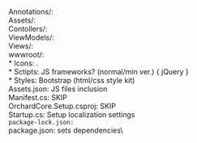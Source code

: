 Annotations/:\
Assets/:\
Contollers/:\
ViewModels/:\
Views/:\
wwwroot/:\
    * Icons\: .\
    * Sctipts\: JS frameworks? (normal/min ver.) { jQuery }\
    * Styles\: Bootstrap (html/css style kit)\
Assets.json: JS files inclusion\
Manifest.cs: SKIP\
OrchardCore.Setup.csproj: SKIP\
Startup.cs: Setup localization settings\
`package-lock.json:`\
package.json: sets dependencies\
